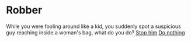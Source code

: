 # Robber
While you were fooling around like a kid, you suddenly spot a suspicious guy reaching inside a woman's bag, what do you do?
[Stop him](caught.md)
[Do nothing](badkid.md)

